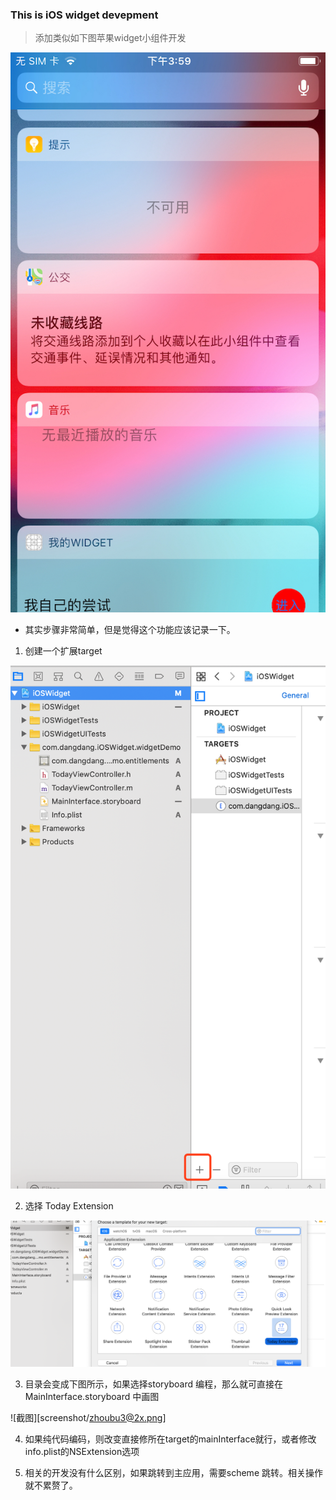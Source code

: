 ### This is iOS widget devepment

> 添加类似如下图苹果widget小组件开发

![截图](screenshot/shot1.jpeg)

* 其实步骤非常简单，但是觉得这个功能应该记录一下。

1. 创建一个扩展target

![截图](screenshot/buzhou1@2x.png)

2. 选择 Today Extension

![截图](screenshot/buzhou2@2x.png)

3. 目录会变成下图所示，如果选择storyboard 编程，那么就可直接在MainInterface.storyboard 中画图

![截图][screenshot/zhoubu3@2x.png]

4. 如果纯代码编码，则改变直接修所在target的mainInterface就行，或者修改info.plist的NSExtension选项

5. 相关的开发没有什么区别，如果跳转到主应用，需要scheme 跳转。相关操作就不累赘了。

